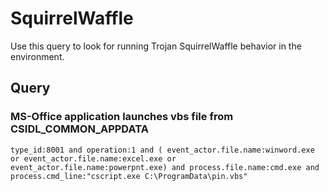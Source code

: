 # SquirrelWaffle

Use this query to look for running Trojan SquirrelWaffle behavior in the environment.

## Query

### MS-Office application launches vbs file from CSIDL_COMMON_APPDATA

```
type_id:8001 and operation:1 and ( event_actor.file.name:winword.exe or event_actor.file.name:excel.exe or event_actor.file.name:powerpnt.exe) and process.file.name:cmd.exe and process.cmd_line:"cscript.exe C:\ProgramData\pin.vbs"

```
